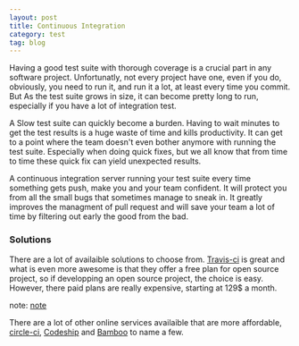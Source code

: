 ```yaml
---
layout: post
title: Continuous Integration
category: test
tag: blog
---
```


Having a good test suite with thorough coverage is a crucial part in any software project.
Unfortunatly, not every project have one, even if you do, obviously, you need to run it, and run it a lot, at least every time you commit. But As the test suite grows in size, it can become pretty long to run, especially if you have a lot of integration test. 

A Slow test suite can quickly become a burden. Having to wait minutes to get the test results is a huge waste of time and kills productivity. It can get to a point where the team doesn't even bother anymore with running the test suite. Especially when doing quick fixes, but we all know that from time to time these quick fix can yield unexpected results.

A continuous integration server running your test suite every time something gets push, make you and your team confident.
It will protect you from all the small bugs that sometimes manage to sneak in.
It greatly improves the managment of pull request and will save your team a lot of time by filtering out early the good from the bad.

### Solutions

There are a lot of availaible solutions to choose from.
[Travis-ci](http://travis-ci.org) is great and what is even more awesome is that they offer a free plan for open source project, so if developping an open source project, the choice is easy. However, there paid plans are really expensive, starting at 129$ a month.

note:
[note](http://www.thoughtworks.com/continuous-integration)

There are a lot of other online services availaible that are more affordable, [circle-ci](https://circleci.com), [Codeship](https://www.codeship.io/#pricing) and [Bamboo](https://www.atlassian.com/software/bamboo) to name a few.
